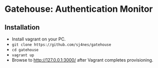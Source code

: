 # Gatehouse: Authentication Monitor

## Installation

 * Install vagrant on your PC.
 * `git clone https://github.com/sj4nes/gatehouse`
 * `cd gatehouse`
 * `vagrant up`
 * Browse to http://127.0.0.1:3000/ after Vagrant completes provisioning.